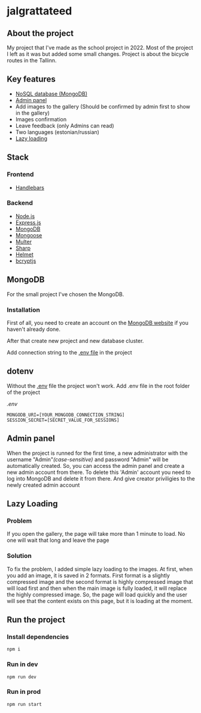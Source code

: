 # jalgrattateed
 
## About the project

My project that I've made as the school project in 2022.
Most of the project I left as it was but added some small changes.
Project is about the bicycle routes in the Tallinn.

## Key features

* [NoSQL database (MongoDB)](#mongodb)
* [Admin panel](#admin-panel)
* Add images to the gallery (Should be confirmed by admin first to show in the gallery)
* Images confirmation
* Leave feedback (only Admins can read)
* Two languages (estonian/russian)
* [Lazy loading](#lazy-loading)

## Stack

### Frontend

* [Handlebars](https://handlebarsjs.com/)

### Backend

* [Node.js](https://nodejs.org/)
* [Express.js](https://expressjs.com/)
* [MongoDB](https://www.mongodb.com/)
* [Mongoose](https://www.npmjs.com/package/mongoose)
* [Multer](https://www.npmjs.com/package/multer)
* [Sharp](https://www.npmjs.com/package/sharp)
* [Helmet](https://www.npmjs.com/package/helmet)
* [bcryptjs](https://www.npmjs.com/package/bcryptjs)

## MongoDB

For the small project I've chosen the MongoDB.

### Installation

First of all, you need to create an account on the [MongoDB website](https://www.mongodb.com/) if you haven't already done.

After that create new project and new database cluster.

Add connection string to the [.env file](dotenv) in the project

## dotenv

Without the [.env](.env) file the project won't work.
Add .env file in the root folder of the project

_.env_

```env
MONGODB_URI=[YOUR_MONGODB_CONNECTION_STRING]
SESSION_SECRET=[SECRET_VALUE_FOR_SESSIONS]
```

## Admin panel

When the project is runned for the first time, a new administrator with the username "Admin"_(case-sensitive)_ and password "Admin" will be automatically created. So, you can access the admin panel and create a new admin account from there. To delete this 'Admin' account you need to log into MongoDB and delete it from there. And give creator priviligies to the newly created admin account

## Lazy Loading

### Problem

If you open the gallery, the page will take more than 1 minute to load. No one will wait that long and leave the page

### Solution

To fix the problem, I added simple lazy loading to the images. At first, when you add an image, it is saved in 2 formats. First format is a slightly compressed image and the second format is highly compressed image that will load first and then when the main image is fully loaded, it will replace the highly compressed image. So, the page will load quickly and the user will see that the content exists on this page, but it is loading at the moment.

## Run the project

### Install dependencies

```shell
npm i
```

### Run in dev

```shell
npm run dev
```

### Run in prod

```shell
npm run start
```
